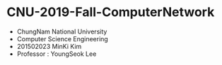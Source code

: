 # CNU-2019-Fall-ComputerNetwork
- ChungNam National University
- Computer Science Engineering
- 201502023 MinKi Kim
- Professor : YoungSeok Lee
